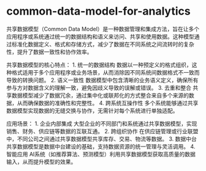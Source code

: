 # common-data-model-for-analytics


共享数据模型（Common Data Model）是一种数据管理和集成方法，旨在让多个应用程序或系统通过统一的数据结构和语义来访问、共享和使用数据。这种模型通过标准化数据定义、格式和存储方式，减少了数据在不同系统之间流转时的复杂性，提升了数据一致性和协作效率。

共享数据模型的核心特点：
	1.	统一的数据结构
数据以一种预定义的格式组织，这种格式适用于多个应用程序或业务场景，从而消除因不同系统间数据格式不一致而导致的转换问题。
	2.	语义一致性
数据模型中包含清晰的业务语义定义，确保所有参与方对数据含义的理解一致，避免因歧义导致的误解或错误。
	3.	去重和整合
共享数据模型减少了数据冗余，通过集中化或联邦化的方式整合来自多个来源的数据，从而确保数据的准确性和完整性。
	4.	跨系统互操作性
多个系统能够通过共享数据模型实现数据的无缝交换与协作，无需针对每个系统进行单独适配。

应用场景：
	1.	企业内部集成
大型企业的不同部门和系统通过共享数据模型，实现销售、财务、供应链等数据的互联互通。
	2.	跨组织协作
在供应链管理或行业联盟中，不同公司之间通过共享数据模型共享库存、交易、物流等数据。
	3.	数据中台
共享数据模型是数据中台建设的基础，支持数据资源的统一管理与灵活调用。
	4.	智能应用
AI系统（如推荐算法、预测模型）利用共享数据模型获取高质量的数据输入，从而提升模型的效果。
